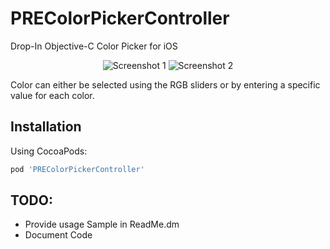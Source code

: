 PREColorPickerController
=============

Drop-In Objective-C Color Picker for iOS

<p align="center" >
  <img src="https://raw.githubusercontent.com/pres/PREColorPickerController/master/screenshots/01.png" alt="Screenshot 1" title="Screenshot 1">   <img src="https://raw.githubusercontent.com/pres/PREColorPickerController/master/screenshots/02.png" alt="Screenshot 2" title="Screenshot 2">
</p>

Color can either be selected using the RGB sliders or by entering a specific value for each color.

## Installation

Using CocoaPods:

```ruby
pod 'PREColorPickerController'
```

## TODO:
- Provide usage Sample in ReadMe.dm
- Document Code
